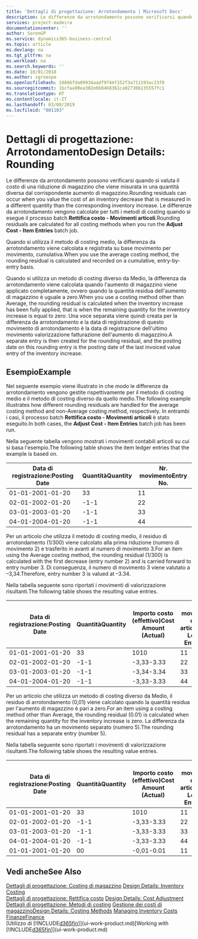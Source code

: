 ```yaml
---
title: 'Dettagli di progettazione: Arrotondamento | Microsoft Docs'
description: Le differenze da arrotondamento possono verificarsi quando si valuta il costo di una riduzione di magazzino che viene misurata in una quantità diversa dal corrispondente aumento di magazzino. Le differenze da arrotondamento vengono calcolate per tutti i metodi di costing quando si esegue il processo batch **Rettifica costo - Movimenti articoli**.
services: project-madeira
documentationcenter: ''
author: SorenGP
ms.service: dynamics365-business-central
ms.topic: article
ms.devlang: na
ms.tgt_pltfrm: na
ms.workload: na
ms.search.keywords: ''
ms.date: 10/01/2018
ms.author: sgroespe
ms.openlocfilehash: 2d866fda09934aadf9744f152f3a711193ac23f0
ms.sourcegitcommit: 1bcfaa99ea302e6b84b8361ca02730b135557fc1
ms.translationtype: HT
ms.contentlocale: it-IT
ms.lasthandoff: 03/08/2019
ms.locfileid: "801103"
---
```

# <a name="design-details-rounding"></a><span data-ttu-id="af71a-104">Dettagli di progettazione: Arrotondamento</span><span class="sxs-lookup"><span data-stu-id="af71a-104">Design Details: Rounding</span></span>
<span data-ttu-id="af71a-105">Le differenze da arrotondamento possono verificarsi quando si valuta il costo di una riduzione di magazzino che viene misurata in una quantità diversa dal corrispondente aumento di magazzino.</span><span class="sxs-lookup"><span data-stu-id="af71a-105">Rounding residuals can occur when you value the cost of an inventory decrease that is measured in a different quantity than the corresponding inventory increase.</span></span> <span data-ttu-id="af71a-106">Le differenze da arrotondamento vengono calcolate per tutti i metodi di costing quando si esegue il processo batch **Rettifica costo - Movimenti articoli**.</span><span class="sxs-lookup"><span data-stu-id="af71a-106">Rounding residuals are calculated for all costing methods when you run the **Adjust Cost - Item Entries** batch job.</span></span>  

 <span data-ttu-id="af71a-107">Quando si utilizza il metodo di costing medio, la differenza da arrotondamento viene calcolata e registrata su base movimento per movimento, cumulativa.</span><span class="sxs-lookup"><span data-stu-id="af71a-107">When you use the average costing method, the rounding residual is calculated and recorded on a cumulative, entry-by-entry basis.</span></span>  

 <span data-ttu-id="af71a-108">Quando si utilizza un metodo di costing diverso da Medio, la differenza da arrotondamento viene calcolata quando l'aumento di magazzino viene applicato completamente, ovvero quando la quantità residua dell'aumento di magazzino è uguale a zero.</span><span class="sxs-lookup"><span data-stu-id="af71a-108">When you use a costing method other than Average, the rounding residual is calculated when the inventory increase has been fully applied, that is when the remaining quantity for the inventory increase is equal to zero.</span></span> <span data-ttu-id="af71a-109">Una voce separata viene quindi creata per la differenza da arrotondamento e la data di registrazione di questo movimento di arrotondamento è la data di registrazione dell'ultimo movimento valorizzazione fatturazione dell'aumento di magazzino.</span><span class="sxs-lookup"><span data-stu-id="af71a-109">A separate entry is then created for the rounding residual, and the posting date on this rounding entry is the posting date of the last invoiced value entry of the inventory increase.</span></span>  

## <a name="example"></a><span data-ttu-id="af71a-110">Esempio</span><span class="sxs-lookup"><span data-stu-id="af71a-110">Example</span></span>  
 <span data-ttu-id="af71a-111">Nel seguente esempio viene illustrato in che modo le differenze da arrotondamento vengono gestite rispettivamente per il metodo di costing medio e il metodo di costing diverso da quello medio.</span><span class="sxs-lookup"><span data-stu-id="af71a-111">The following example illustrates how different rounding residuals are handled for the average costing method and non-Average costing method, respectively.</span></span> <span data-ttu-id="af71a-112">In entrambi i casi, il processo batch **Rettifica costo - Movimenti articoli** è stato eseguito.</span><span class="sxs-lookup"><span data-stu-id="af71a-112">In both cases, the **Adjust Cost - Item Entries** batch job has been run.</span></span>  

 <span data-ttu-id="af71a-113">Nella seguente tabella vengono mostrati i movimenti contabili articoli su cui si basa l'esempio.</span><span class="sxs-lookup"><span data-stu-id="af71a-113">The following table shows the item ledger entries that the example is based on.</span></span>  

|<span data-ttu-id="af71a-114">Data di registrazione:</span><span class="sxs-lookup"><span data-stu-id="af71a-114">Posting Date</span></span>|<span data-ttu-id="af71a-115">Quantità</span><span class="sxs-lookup"><span data-stu-id="af71a-115">Quantity</span></span>|<span data-ttu-id="af71a-116">Nr. movimento</span><span class="sxs-lookup"><span data-stu-id="af71a-116">Entry No.</span></span>|  
|------------------|--------------|---------------|  
|<span data-ttu-id="af71a-117">01-01-20</span><span class="sxs-lookup"><span data-stu-id="af71a-117">01-01-20</span></span>|<span data-ttu-id="af71a-118">3</span><span class="sxs-lookup"><span data-stu-id="af71a-118">3</span></span>|<span data-ttu-id="af71a-119">1</span><span class="sxs-lookup"><span data-stu-id="af71a-119">1</span></span>|  
|<span data-ttu-id="af71a-120">02-01-20</span><span class="sxs-lookup"><span data-stu-id="af71a-120">02-01-20</span></span>|<span data-ttu-id="af71a-121">-1</span><span class="sxs-lookup"><span data-stu-id="af71a-121">-1</span></span>|<span data-ttu-id="af71a-122">2</span><span class="sxs-lookup"><span data-stu-id="af71a-122">2</span></span>|  
|<span data-ttu-id="af71a-123">03-01-20</span><span class="sxs-lookup"><span data-stu-id="af71a-123">03-01-20</span></span>|<span data-ttu-id="af71a-124">-1</span><span class="sxs-lookup"><span data-stu-id="af71a-124">-1</span></span>|<span data-ttu-id="af71a-125">3</span><span class="sxs-lookup"><span data-stu-id="af71a-125">3</span></span>|  
|<span data-ttu-id="af71a-126">04-01-20</span><span class="sxs-lookup"><span data-stu-id="af71a-126">04-01-20</span></span>|<span data-ttu-id="af71a-127">-1</span><span class="sxs-lookup"><span data-stu-id="af71a-127">-1</span></span>|<span data-ttu-id="af71a-128">4</span><span class="sxs-lookup"><span data-stu-id="af71a-128">4</span></span>|  

 <span data-ttu-id="af71a-129">Per un articolo che utilizza il metodo di costing medio, il residuo di arrotondamento (1/300) viene calcolato alla prima riduzione (numero di movimento 2) e trasferito in avanti al numero di movimento 3.</span><span class="sxs-lookup"><span data-stu-id="af71a-129">For an item using the Average costing method, the rounding residual (1/300) is calculated with the first decrease (entry number 2) and is carried forward to entry number 3.</span></span> <span data-ttu-id="af71a-130">Di conseguenza, il numero di movimento 3 viene valutato a –3,34.</span><span class="sxs-lookup"><span data-stu-id="af71a-130">Therefore, entry number 3 is valued at –3.34.</span></span>  

 <span data-ttu-id="af71a-131">Nella tabella seguente sono riportati i movimenti di valorizzazione risultanti.</span><span class="sxs-lookup"><span data-stu-id="af71a-131">The following table shows the resulting value entries.</span></span>  

|<span data-ttu-id="af71a-132">Data di registrazione:</span><span class="sxs-lookup"><span data-stu-id="af71a-132">Posting Date</span></span>|<span data-ttu-id="af71a-133">Quantità</span><span class="sxs-lookup"><span data-stu-id="af71a-133">Quantity</span></span>|<span data-ttu-id="af71a-134">Importo costo (effettivo)</span><span class="sxs-lookup"><span data-stu-id="af71a-134">Cost Amount (Actual)</span></span>|<span data-ttu-id="af71a-135">Nr. movimento cont. articolo</span><span class="sxs-lookup"><span data-stu-id="af71a-135">Item Ledger Entry No.</span></span>|<span data-ttu-id="af71a-136">Nr. movimento</span><span class="sxs-lookup"><span data-stu-id="af71a-136">Entry No.</span></span>|  
|------------------|--------------|----------------------------|---------------------------|---------------|  
|<span data-ttu-id="af71a-137">01-01-20</span><span class="sxs-lookup"><span data-stu-id="af71a-137">01-01-20</span></span>|<span data-ttu-id="af71a-138">3</span><span class="sxs-lookup"><span data-stu-id="af71a-138">3</span></span>|<span data-ttu-id="af71a-139">10</span><span class="sxs-lookup"><span data-stu-id="af71a-139">10</span></span>|<span data-ttu-id="af71a-140">1</span><span class="sxs-lookup"><span data-stu-id="af71a-140">1</span></span>|<span data-ttu-id="af71a-141">1</span><span class="sxs-lookup"><span data-stu-id="af71a-141">1</span></span>|  
|<span data-ttu-id="af71a-142">02-01-20</span><span class="sxs-lookup"><span data-stu-id="af71a-142">02-01-20</span></span>|<span data-ttu-id="af71a-143">-1</span><span class="sxs-lookup"><span data-stu-id="af71a-143">-1</span></span>|<span data-ttu-id="af71a-144">-3,33</span><span class="sxs-lookup"><span data-stu-id="af71a-144">-3.33</span></span>|<span data-ttu-id="af71a-145">2</span><span class="sxs-lookup"><span data-stu-id="af71a-145">2</span></span>|<span data-ttu-id="af71a-146">2</span><span class="sxs-lookup"><span data-stu-id="af71a-146">2</span></span>|  
|<span data-ttu-id="af71a-147">03-01-20</span><span class="sxs-lookup"><span data-stu-id="af71a-147">03-01-20</span></span>|<span data-ttu-id="af71a-148">-1</span><span class="sxs-lookup"><span data-stu-id="af71a-148">-1</span></span>|<span data-ttu-id="af71a-149">-3,34</span><span class="sxs-lookup"><span data-stu-id="af71a-149">-3.34</span></span>|<span data-ttu-id="af71a-150">3</span><span class="sxs-lookup"><span data-stu-id="af71a-150">3</span></span>|<span data-ttu-id="af71a-151">3</span><span class="sxs-lookup"><span data-stu-id="af71a-151">3</span></span>|  
|<span data-ttu-id="af71a-152">04-01-20</span><span class="sxs-lookup"><span data-stu-id="af71a-152">04-01-20</span></span>|<span data-ttu-id="af71a-153">-1</span><span class="sxs-lookup"><span data-stu-id="af71a-153">-1</span></span>|<span data-ttu-id="af71a-154">-3,33</span><span class="sxs-lookup"><span data-stu-id="af71a-154">-3.33</span></span>|<span data-ttu-id="af71a-155">4</span><span class="sxs-lookup"><span data-stu-id="af71a-155">4</span></span>|<span data-ttu-id="af71a-156">4</span><span class="sxs-lookup"><span data-stu-id="af71a-156">4</span></span>|  

 <span data-ttu-id="af71a-157">Per un articolo che utilizza un metodo di costing diverso da Medio, il residuo di arrotondamento (0,01) viene calcolato quando la quantità residua per l'aumento di magazzino è pari a zero.</span><span class="sxs-lookup"><span data-stu-id="af71a-157">For an item using a costing method other than Average, the rounding residual (0.01) is calculated when the remaining quantity for the inventory increase is zero.</span></span> <span data-ttu-id="af71a-158">La differenza da arrotondamento ha un movimento separato (numero 5).</span><span class="sxs-lookup"><span data-stu-id="af71a-158">The rounding residual has a separate entry (number 5).</span></span>  

 <span data-ttu-id="af71a-159">Nella tabella seguente sono riportati i movimenti di valorizzazione risultanti.</span><span class="sxs-lookup"><span data-stu-id="af71a-159">The following table shows the resulting value entries.</span></span>  

|<span data-ttu-id="af71a-160">Data di registrazione:</span><span class="sxs-lookup"><span data-stu-id="af71a-160">Posting Date</span></span>|<span data-ttu-id="af71a-161">Quantità</span><span class="sxs-lookup"><span data-stu-id="af71a-161">Quantity</span></span>|<span data-ttu-id="af71a-162">Importo costo (effettivo)</span><span class="sxs-lookup"><span data-stu-id="af71a-162">Cost Amount (Actual)</span></span>|<span data-ttu-id="af71a-163">Nr. movimento cont. articolo</span><span class="sxs-lookup"><span data-stu-id="af71a-163">Item Ledger Entry No.</span></span>|<span data-ttu-id="af71a-164">Nr. movimento</span><span class="sxs-lookup"><span data-stu-id="af71a-164">Entry No.</span></span>|  
|------------------|--------------|----------------------------|---------------------------|---------------|  
|<span data-ttu-id="af71a-165">01-01-20</span><span class="sxs-lookup"><span data-stu-id="af71a-165">01-01-20</span></span>|<span data-ttu-id="af71a-166">3</span><span class="sxs-lookup"><span data-stu-id="af71a-166">3</span></span>|<span data-ttu-id="af71a-167">10</span><span class="sxs-lookup"><span data-stu-id="af71a-167">10</span></span>|<span data-ttu-id="af71a-168">1</span><span class="sxs-lookup"><span data-stu-id="af71a-168">1</span></span>|<span data-ttu-id="af71a-169">1</span><span class="sxs-lookup"><span data-stu-id="af71a-169">1</span></span>|  
|<span data-ttu-id="af71a-170">02-01-20</span><span class="sxs-lookup"><span data-stu-id="af71a-170">02-01-20</span></span>|<span data-ttu-id="af71a-171">-1</span><span class="sxs-lookup"><span data-stu-id="af71a-171">-1</span></span>|<span data-ttu-id="af71a-172">-3,33</span><span class="sxs-lookup"><span data-stu-id="af71a-172">-3.33</span></span>|<span data-ttu-id="af71a-173">2</span><span class="sxs-lookup"><span data-stu-id="af71a-173">2</span></span>|<span data-ttu-id="af71a-174">2</span><span class="sxs-lookup"><span data-stu-id="af71a-174">2</span></span>|  
|<span data-ttu-id="af71a-175">03-01-20</span><span class="sxs-lookup"><span data-stu-id="af71a-175">03-01-20</span></span>|<span data-ttu-id="af71a-176">-1</span><span class="sxs-lookup"><span data-stu-id="af71a-176">-1</span></span>|<span data-ttu-id="af71a-177">-3,33</span><span class="sxs-lookup"><span data-stu-id="af71a-177">-3.33</span></span>|<span data-ttu-id="af71a-178">3</span><span class="sxs-lookup"><span data-stu-id="af71a-178">3</span></span>|<span data-ttu-id="af71a-179">3</span><span class="sxs-lookup"><span data-stu-id="af71a-179">3</span></span>|  
|<span data-ttu-id="af71a-180">04-01-20</span><span class="sxs-lookup"><span data-stu-id="af71a-180">04-01-20</span></span>|<span data-ttu-id="af71a-181">-1</span><span class="sxs-lookup"><span data-stu-id="af71a-181">-1</span></span>|<span data-ttu-id="af71a-182">-3,33</span><span class="sxs-lookup"><span data-stu-id="af71a-182">-3.33</span></span>|<span data-ttu-id="af71a-183">4</span><span class="sxs-lookup"><span data-stu-id="af71a-183">4</span></span>|<span data-ttu-id="af71a-184">4</span><span class="sxs-lookup"><span data-stu-id="af71a-184">4</span></span>|  
|<span data-ttu-id="af71a-185">01-01-20</span><span class="sxs-lookup"><span data-stu-id="af71a-185">01-01-20</span></span>|<span data-ttu-id="af71a-186">0</span><span class="sxs-lookup"><span data-stu-id="af71a-186">0</span></span>|<span data-ttu-id="af71a-187">-0,01</span><span class="sxs-lookup"><span data-stu-id="af71a-187">-0.01</span></span>|<span data-ttu-id="af71a-188">1</span><span class="sxs-lookup"><span data-stu-id="af71a-188">1</span></span>|<span data-ttu-id="af71a-189">5</span><span class="sxs-lookup"><span data-stu-id="af71a-189">5</span></span>|  

## <a name="see-also"></a><span data-ttu-id="af71a-190">Vedi anche</span><span class="sxs-lookup"><span data-stu-id="af71a-190">See Also</span></span>  
 <span data-ttu-id="af71a-191">[Dettagli di progettazione: Costing di magazzino](design-details-inventory-costing.md) </span><span class="sxs-lookup"><span data-stu-id="af71a-191">[Design Details: Inventory Costing](design-details-inventory-costing.md) </span></span>  
 <span data-ttu-id="af71a-192">[Dettagli di progettazione: Rettifica costo](design-details-cost-adjustment.md) </span><span class="sxs-lookup"><span data-stu-id="af71a-192">[Design Details: Cost Adjustment](design-details-cost-adjustment.md) </span></span>  
 <span data-ttu-id="af71a-193">[Dettagli di progettazione: Metodi di costing](design-details-costing-methods.md) [Gestione dei costi di magazzino](finance-manage-inventory-costs.md)</span><span class="sxs-lookup"><span data-stu-id="af71a-193">[Design Details: Costing Methods](design-details-costing-methods.md) [Managing Inventory Costs](finance-manage-inventory-costs.md)</span></span>  
 [<span data-ttu-id="af71a-194">Finanze</span><span class="sxs-lookup"><span data-stu-id="af71a-194">Finance</span></span>](finance.md)  
 <span data-ttu-id="af71a-195">[Utilizzo di [!INCLUDE[d365fin](includes/d365fin_md.md)]](ui-work-product.md)</span><span class="sxs-lookup"><span data-stu-id="af71a-195">[Working with [!INCLUDE[d365fin](includes/d365fin_md.md)]](ui-work-product.md)</span></span>
